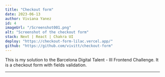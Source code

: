 ```yaml
---
title: "Checkout form"
date: 2023-06-13
author: Viviana Yanez
id: 4
imageUrl: "/Screenshot001.png"
alt: "Screenshot of the checkout form"
stack: Next | React | Chakra UI
deploy: "https://checkout-form-lilac.vercel.app/"
github: "https://github.com/vivitt/checkout-form"
---
```


This is my solution to the Barcelona Digital Talent - III Frontend Challenge. It is a checkout form with fields validation.

---
